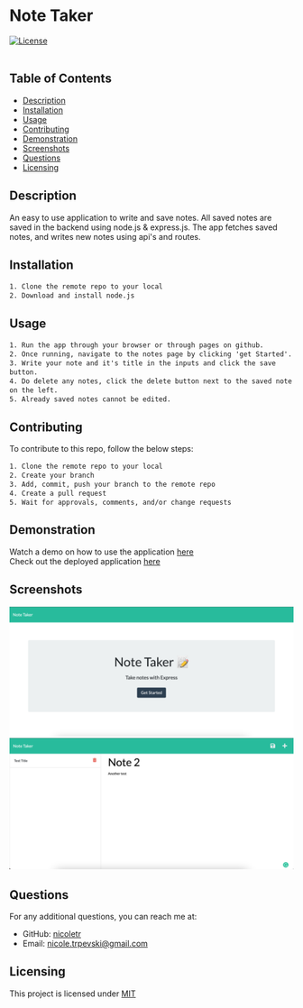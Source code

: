 # Note Taker
[![License](https://img.shields.io/badge/license-MIT-blue.svg)](https://opensource.org/licenses/MIT)<br><br>

## Table of Contents
* [Description](#description)
* [Installation](#installation)
* [Usage](#usage)
* [Contributing](#contributing)
* [Demonstration](#demonstration)
* [Screenshots](#screenshots)
* [Questions](#questions)
* [Licensing](#licensing)

## Description 
An easy to use application to write and save notes. All saved notes are saved in the backend using node.js & express.js. The app fetches saved notes, and writes new notes using api's and routes. <br>

## Installation
```
1. Clone the remote repo to your local
2. Download and install node.js
```

## Usage
```
1. Run the app through your browser or through pages on github.
2. Once running, navigate to the notes page by clicking 'get Started'.
3. Write your note and it's title in the inputs and click the save button.
4. Do delete any notes, click the delete button next to the saved note on the left.
5. Already saved notes cannot be edited.
```

## Contributing
To contribute to this repo, follow the below steps:
```
1. Clone the remote repo to your local
2. Create your branch
3. Add, commit, push your branch to the remote repo
4. Create a pull request
5. Wait for approvals, comments, and/or change requests
```
## Demonstration
Watch a demo on how to use the application [here](https://watch.screencastify.com/v/ugYs8EgQAIHd2UXjdJPv)<br>
Check out the deployed application [here](https://still-bayou-05497.herokuapp.com/)

## Screenshots
![Screenshot of note taker homepage](/assets/home-page.png)<br>
![Screenshot of note taker notes page](/assets/notes-page.png)<br>
## Questions
For any additional questions, you can reach me at:<br>
* GitHub: [nicoletr](https://github.com/nicoletr) <br>
* Email: [nicole.trpevski@gmail.com](mailto:nicole.trpevski@gmail.com)<br>

## Licensing 
This project is licensed under [MIT](https://opensource.org/licenses/MIT)
